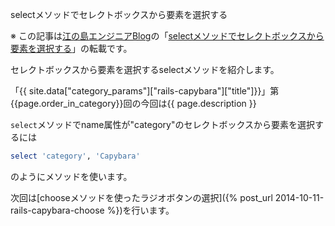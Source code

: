 selectメソッドでセレクトボックスから要素を選択する

※ この記事は[江の島エンジニアBlog](http://blog.enogineer.com/)の「[selectメソッドでセレクトボックスから要素を選択する](http://blog.enogineer.com/2014/10/11/rails-capybara-select/)」の転載です。

セレクトボックスから要素を選択するselectメソッドを紹介します。

「{{ site.data["category_params"]["rails-capybara"]["title"]}}」第{{page.order_in_category}}回の今回は{{ page.description }}

`select`メソッドでname属性が"category"のセレクトボックスから要素を選択するには

```ruby
select 'category', 'Capybara'
```

のようにメソッドを使います。

次回は[chooseメソッドを使ったラジオボタンの選択]({% post_url 2014-10-11-rails-capybara-choose %})を行います。
